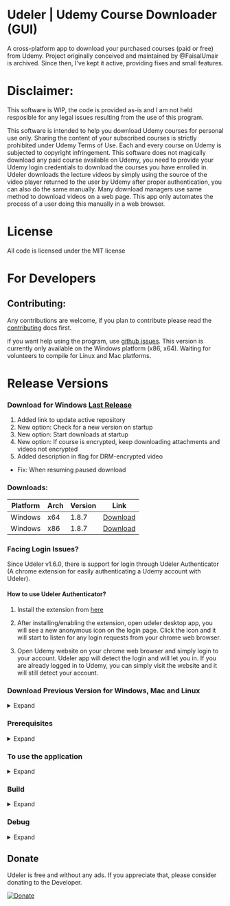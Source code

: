 
# Udeler | Udemy Course Downloader (GUI)

A cross-platform app to download your purchased courses (paid or free) from Udemy.
Project originally conceived and maintained by @FaisalUmair is archived.
Since then, I've kept it active, providing fixes and small features.


# Disclaimer:

This software is WIP, the code is provided as-is and I am not held resposible for any legal issues resulting from the use of this program.

This software is intended to help you download Udemy courses for personal use only. Sharing the content of your subscribed courses is strictly prohibited under Udemy Terms of Use. Each and every course on Udemy is subjected to copyright infringement.
This software does not magically download any paid course available on Udemy, you need to provide your Udemy login credentials to download the courses you have enrolled in. Udeler downloads the lecture videos by simply using the source of the video player returned to the user by Udemy after proper authentication, you can also do the same manually. Many download managers use same method to download videos on a web page. This app only automates the process of a user doing this manually in a web browser.

# License

All code is licensed under the MIT license

# For Developers

## Contributing:

Any contributions are welcome, if you plan to contribute please read the [contributing](https://github.com/heliomarpm/udemy-downloader-gui/blob/master/CONTRIBUTING.md) docs first.

if you want help using the program, use [github issues](https://github.com/heliomarpm/udemy-downloader-gui/issues).
This version is currently only available on the Windows platform (x86, x64).
Waiting for volunteers to compile for Linux and Mac platforms. 

# Release Versions
### Download for Windows [Last Release](https://github.com/heliomarpm/udemy-downloader-gui/releases/latest)

1. Added link to update active repository
2. New option: Check for a new version on startup
2. New option: Start downloads at startup
2. New option: If course is encrypted, keep downloading attachments and videos not encrypted 
2. Added description in flag for DRM-encrypted video

* Fix: When resuming paused download

### Downloads:

| Platform | Arch    | Version | Link                                                                                                                         |
| -------- | ------- | ------- | ---------------------------------------------------------------------------------------------------------------------------- |
| Windows  | x64     | 1.8.7   | [Download](https://github.com/heliomarpm/udemy-downloader-gui/releases/download/v1.8.7/Udeler-Setup-1.8.7-windows-x64.exe)  |
| Windows  | x86     | 1.8.7   | [Download](https://github.com/FaisalUmair/udemy-downloader-gui/releases/download/v1.8.7/Udeler-Setup-1.8.7-windows-x86.exe)  |


### Facing Login Issues?

Since Udeler v1.6.0, there is support for login through Udeler Authenticator (A chrome extension for easily authenticating a Udemy account with Udeler).

#### How to use Udeler Authenticator?

1. Install the extension from [here](https://www.udeler.com/extension)

2. After installing/enabling the extension, open udeler desktop app, you will see a new anonymous icon on the login page. Click the icon and it will start to listen for any login requests from your chrome web browser.

3. Open Udemy website on your chrome web browser and simply login to your account. Udeler app will detect the login and will let you in. If you are already logged in to Udemy, you can simply visit the website and it will still detect your account.  
  
 
### Download Previous Version for Windows, Mac and Linux

<details><summary>Expand</summary>
<p>

### Downloads:

| Platform | Arch    | Version | Link                                                                                                                         |
| -------- | ------- | ------- | ---------------------------------------------------------------------------------------------------------------------------- |
| Windows  | x64     | 1.8.2   | [Download](https://github.com/FaisalUmair/udemy-downloader-gui/releases/download/v1.8.2/Udeler-Setup-1.8.2-windows-x64.exe)  |
| Windows  | x86     | 1.8.2   | [Download](https://github.com/FaisalUmair/udemy-downloader-gui/releases/download/v1.8.2/Udeler-Setup-1.8.2-windows-x86.exe)  |
| Mac      | x64     | 1.8.2   | [Download](https://github.com/FaisalUmair/udemy-downloader-gui/releases/download/v1.8.2/Udeler-1.8.2-mac.dmg)                |
| Linux    | x86_x64 | 1.8.2   | [Download](https://github.com/FaisalUmair/udemy-downloader-gui/releases/download/v1.8.2/Udeler-1.8.2-linux-x86_x64.AppImage) |



</p></details>

### Prerequisites
<details><summary>Expand</summary>
<p>

```
You must have npm and nodejs installed.
```

</p></details>

### To use the application
<details><summary>Expand</summary>
<p>

```
1. Clone the project
2. Run npm install
3. Run npm start
```

</p></details>

### Build
<details><summary>Expand</summary>
<p>

Detect Platform:

```
npm run dist
```

Windows:

```
npm run build-win
```

Mac:

```
npm run build-mac
```

Linux:

```
npm run build-linux
```

Cross Platform:

```
npm run build
```

#### To force 32 bit build:

_Append "-- --ia32" to npm run command_

Example:

```
npm run build-win -- --ia32
```

</p></details>

### Debug
<details><summary>Expand</summary>
<p>
First run ```npm run install``` to download/setup the required libraries.

Now in Visual Studio Code press ```CTRL-SHIFT-P``` and type "Debug: Open launch.json".

Insert this:
```
{
    "version": "0.2.0",
    "configurations": [
        {
            
            "name": "Launch",
            "type": "node",
            "request": "launch",
            "program": "${workspaceRoot}/index.js",
            "stopOnEntry": false,
            "args": [],
            "cwd": "${workspaceRoot}",
            "preLaunchTask": null,
            "runtimeExecutable": "${workspaceRoot}/node_modules/.bin/electron.cmd",
            "runtimeArgs": [
                ".",
                "--enable-logging",
                "--debug"
            ],
            "env": {},
            "console": "internalConsole",
            "sourceMaps": false,
            "outDir": null
        },
        {
            "name": "Attach",
            "type": "node",
            "request": "attach",
            "port": 5858,
            "address": "localhost",
            "restart": false,
            "sourceMaps": false,
            "outDir": null,
            "localRoot": "${workspaceRoot}",
            "remoteRoot": null
        }
    ]
}
```

(For MacOS/Linux, remove the .cmd from the runtimeExecutable.)

</p></details>


## Donate

Udeler is free and without any ads. If you appreciate that, please consider donating to the Developer.

[![Donate](https://raw.githubusercontent.com/FaisalUmair/udemy-downloader-gui/master/assets/images/donate.png)](https://www.udeler.com/donate)

